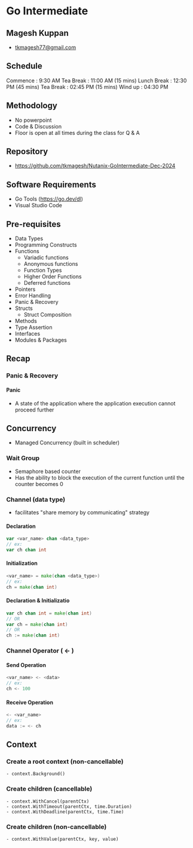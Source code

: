 # Go Intermediate

## Magesh Kuppan
- tkmagesh77@gmail.com

## Schedule
Commence    : 9:30 AM
Tea Break   : 11:00 AM (15 mins)
Lunch Break : 12:30 PM (45 mins)
Tea Break   : 02:45 PM (15 mins)
Wind up     : 04:30 PM

## Methodology
- No powerpoint
- Code & Discussion
- Floor is open at all times during the class for Q & A

## Repository
- https://github.com/tkmagesh/Nutanix-GoIntermediate-Dec-2024

## Software Requirements
- Go Tools (https://go.dev/dl)
- Visual Studio Code

## Pre-requisites 
- Data Types
- Programming Constructs
- Functions
    - Variadic functions
    - Anonymous functions
    - Function Types
    - Higher Order Functions
    - Deferred functions
- Pointers
- Error Handling
- Panic & Recovery
- Structs
    - Struct Composition
- Methods
- Type Assertion
- Interfaces
- Modules & Packages

## Recap
### Panic & Recovery
#### Panic
- A state of the application where the application execution cannot proceed further

## Concurrency
- Managed Concurrency (built in scheduler)
### Wait Group
- Semaphore based counter
- Has the ability to block the execution of the current function until the counter becomes 0
### Channel (data type)
- facilitates "share memory by communicating" strategy
#### Declaration
```go
var <var_name> chan <data_type>
// ex:
var ch chan int
```
#### Initialization
```go
<var_name> = make(chan <data_type>)
// ex:
ch = make(chan int)
```
#### Declaration & Initializatio
```go
var ch chan int = make(chan int)
// OR
var ch = make(chan int)
// OR
ch := make(chan int)
```
### Channel Operator ( <- )
#### Send Operation
```go
<var_name> <- <data>
// ex:
ch <- 100
```
#### Receive Operation
```go
<- <var_name>
// ex:
data := <- ch
```

## Context
### Create a root context (non-cancellable)
    - context.Background()
### Create children (cancellable)
    - context.WithCancel(parentCtx)
    - context.WithTimeout(parentCtx, time.Duration)
    - context.WithDeadline(parentCtx, time.Time)
### Create children (non-cancellable)
    - context.WithValue(parentCtx, key, value)
